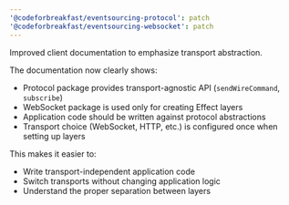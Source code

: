 ```yaml
---
'@codeforbreakfast/eventsourcing-protocol': patch
'@codeforbreakfast/eventsourcing-websocket': patch
---
```


Improved client documentation to emphasize transport abstraction.

The documentation now clearly shows:

- Protocol package provides transport-agnostic API (`sendWireCommand`, `subscribe`)
- WebSocket package is used only for creating Effect layers
- Application code should be written against protocol abstractions
- Transport choice (WebSocket, HTTP, etc.) is configured once when setting up layers

This makes it easier to:

- Write transport-independent application code
- Switch transports without changing application logic
- Understand the proper separation between layers

